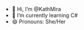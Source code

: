 - 👋 Hi, I’m @KathMira
- 🌱 I’m currently learning C#
- 😄 Pronouns: She/Her

<!---
KathMira/KathMira is a ✨ special ✨ repository because its `README.md` (this file) appears on your GitHub profile.
You can click the Preview link to take a look at your changes.
--->
